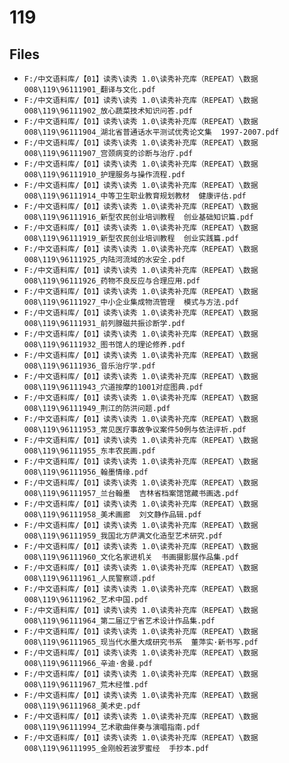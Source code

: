 # 119

## Files

- `F:/中文语料库/【01】读秀\读秀 1.0\读秀补充库（REPEAT）\数据008\119\96111901_翻译与文化.pdf`
- `F:/中文语料库/【01】读秀\读秀 1.0\读秀补充库（REPEAT）\数据008\119\96111902_放心蔬菜技术知识问答.pdf`
- `F:/中文语料库/【01】读秀\读秀 1.0\读秀补充库（REPEAT）\数据008\119\96111904_湖北省普通话水平测试优秀论文集  1997-2007.pdf`
- `F:/中文语料库/【01】读秀\读秀 1.0\读秀补充库（REPEAT）\数据008\119\96111907_宫颈病变的诊断与治疗.pdf`
- `F:/中文语料库/【01】读秀\读秀 1.0\读秀补充库（REPEAT）\数据008\119\96111910_护理服务与操作流程.pdf`
- `F:/中文语料库/【01】读秀\读秀 1.0\读秀补充库（REPEAT）\数据008\119\96111914_中等卫生职业教育规划教材  健康评估.pdf`
- `F:/中文语料库/【01】读秀\读秀 1.0\读秀补充库（REPEAT）\数据008\119\96111916_新型农民创业培训教程  创业基础知识篇.pdf`
- `F:/中文语料库/【01】读秀\读秀 1.0\读秀补充库（REPEAT）\数据008\119\96111919_新型农民创业培训教程  创业实践篇.pdf`
- `F:/中文语料库/【01】读秀\读秀 1.0\读秀补充库（REPEAT）\数据008\119\96111925_内陆河流域的水安全.pdf`
- `F:/中文语料库/【01】读秀\读秀 1.0\读秀补充库（REPEAT）\数据008\119\96111926_药物不良反应与合理应用.pdf`
- `F:/中文语料库/【01】读秀\读秀 1.0\读秀补充库（REPEAT）\数据008\119\96111927_中小企业集成物流管理  模式与方法.pdf`
- `F:/中文语料库/【01】读秀\读秀 1.0\读秀补充库（REPEAT）\数据008\119\96111931_前列腺磁共振诊断学.pdf`
- `F:/中文语料库/【01】读秀\读秀 1.0\读秀补充库（REPEAT）\数据008\119\96111932_图书馆人的理论修养.pdf`
- `F:/中文语料库/【01】读秀\读秀 1.0\读秀补充库（REPEAT）\数据008\119\96111936_音乐治疗学.pdf`
- `F:/中文语料库/【01】读秀\读秀 1.0\读秀补充库（REPEAT）\数据008\119\96111943_穴道按摩的1001对症图典.pdf`
- `F:/中文语料库/【01】读秀\读秀 1.0\读秀补充库（REPEAT）\数据008\119\96111949_荆江的防洪问题.pdf`
- `F:/中文语料库/【01】读秀\读秀 1.0\读秀补充库（REPEAT）\数据008\119\96111953_常见医疗事故争议案件50例与依法评析.pdf`
- `F:/中文语料库/【01】读秀\读秀 1.0\读秀补充库（REPEAT）\数据008\119\96111955_东丰农民画.pdf`
- `F:/中文语料库/【01】读秀\读秀 1.0\读秀补充库（REPEAT）\数据008\119\96111956_翰墨情缘.pdf`
- `F:/中文语料库/【01】读秀\读秀 1.0\读秀补充库（REPEAT）\数据008\119\96111957_兰台翰墨  吉林省档案馆馆藏书画选.pdf`
- `F:/中文语料库/【01】读秀\读秀 1.0\读秀补充库（REPEAT）\数据008\119\96111958_美术画廊  刘文静作品辑.pdf`
- `F:/中文语料库/【01】读秀\读秀 1.0\读秀补充库（REPEAT）\数据008\119\96111959_我国北方萨满文化造型艺术研究.pdf`
- `F:/中文语料库/【01】读秀\读秀 1.0\读秀补充库（REPEAT）\数据008\119\96111960_文化名家进机关  书画摄影展作品集.pdf`
- `F:/中文语料库/【01】读秀\读秀 1.0\读秀补充库（REPEAT）\数据008\119\96111961_人民警察颂.pdf`
- `F:/中文语料库/【01】读秀\读秀 1.0\读秀补充库（REPEAT）\数据008\119\96111962_艺术中国.pdf`
- `F:/中文语料库/【01】读秀\读秀 1.0\读秀补充库（REPEAT）\数据008\119\96111964_第二届辽宁省艺术设计作品集.pdf`
- `F:/中文语料库/【01】读秀\读秀 1.0\读秀补充库（REPEAT）\数据008\119\96111965_现当代水墨大成研究书系  董萍实·新书写.pdf`
- `F:/中文语料库/【01】读秀\读秀 1.0\读秀补充库（REPEAT）\数据008\119\96111966_辛迪·舍曼.pdf`
- `F:/中文语料库/【01】读秀\读秀 1.0\读秀补充库（REPEAT）\数据008\119\96111967_荒木经惟.pdf`
- `F:/中文语料库/【01】读秀\读秀 1.0\读秀补充库（REPEAT）\数据008\119\96111968_美术史.pdf`
- `F:/中文语料库/【01】读秀\读秀 1.0\读秀补充库（REPEAT）\数据008\119\96111994_艺术歌曲伴奏与演唱指南.pdf`
- `F:/中文语料库/【01】读秀\读秀 1.0\读秀补充库（REPEAT）\数据008\119\96111995_金刚般若波罗蜜经  手抄本.pdf`
